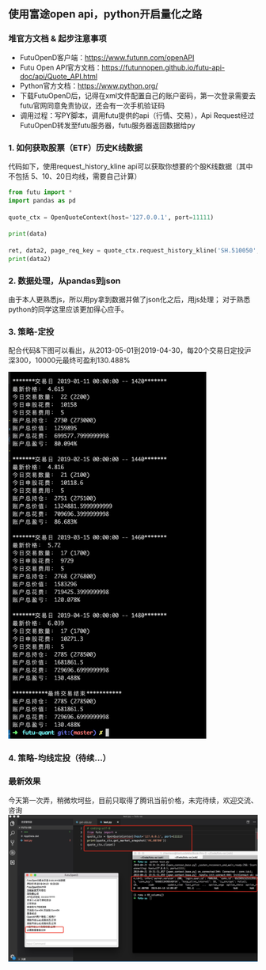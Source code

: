 ## 使用富途open api，python开启量化之路

### 堆官方文档 & 起步注意事项
- FutuOpenD客户端：https://www.futunn.com/openAPI
- Futu Open API官方文档：https://futunnopen.github.io/futu-api-doc/api/Quote_API.html
- Python官方文档：https://www.python.org/
- 下载FutuOpenD后，记得在xml文件配置自己的账户密码，第一次登录需要去futu官网同意免责协议，还会有一次手机验证码
- 调用过程：写PY脚本，调用futu提供的api（行情、交易），Api Request经过FutuOpenD转发至futu服务器，futu服务器返回数据给py

### 1. 如何获取股票（ETF）历史K线数据
代码如下，使用request_history_kline api可以获取你想要的个股K线数据（其中不包括 5、10、20日均线，需要自己计算）
```python
from futu import *
import pandas as pd

quote_ctx = OpenQuoteContext(host='127.0.0.1', port=11111)

print(data)

ret, data2, page_req_key = quote_ctx.request_history_kline('SH.510050', start='2005-09-30', end='2019-05-05',max_count=1000,page_req_key=page_req_key) #请求开头50个数据
print(data2)
```

### 2. 数据处理，从pandas到json
由于本人更熟悉js，所以用py拿到数据并做了json化之后，用js处理；
对于熟悉python的同学这里应该更加得心应手。


### 3. 策略-定投
配合代码&下图可以看出，从2013-05-01到2019-04-30，每20个交易日定投沪深300，10000元最终可盈利130.488%
<!-- ![api](./img/cl.jpg) -->
<img src="./img/cl.jpg" width=400/>

### 4. 策略-均线定投（待续...）



### 最新效果
今天第一次弄，稍微坎坷些，目前只取得了腾讯当前价格，未完待续，欢迎交流、咨询
![api](./img/run.jpg)
